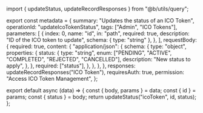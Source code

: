 import { updateStatus, updateRecordResponses } from "@b/utils/query";

export const metadata = {
  summary: "Updates the status of an ICO Token",
  operationId: "updateIcoTokenStatus",
  tags: ["Admin", "ICO Tokens"],
  parameters: [
    {
      index: 0,
      name: "id",
      in: "path",
      required: true,
      description: "ID of the ICO token to update",
      schema: { type: "string" },
    },
  ],
  requestBody: {
    required: true,
    content: {
      "application/json": {
        schema: {
          type: "object",
          properties: {
            status: {
              type: "string",
              enum: ["PENDING", "ACTIVE", "COMPLETED", "REJECTED", "CANCELLED"],
              description: "New status to apply",
            },
          },
          required: ["status"],
        },
      },
    },
  },
  responses: updateRecordResponses("ICO Token"),
  requiresAuth: true,
  permission: "Access ICO Token Management",
};

export default async (data) => {
  const { body, params } = data;
  const { id } = params;
  const { status } = body;
  return updateStatus("icoToken", id, status);
};
